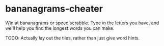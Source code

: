 bananagrams-cheater
===================

Win at bananagrams or speed scrabble. Type in the letters you have, and we'll help you find the longest words you can make.

TODO:
Actually lay out the tiles, rather than just give word hints.

